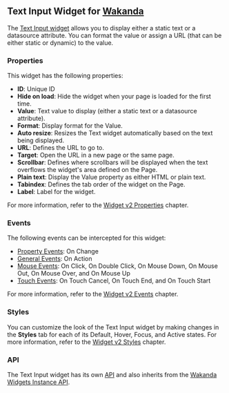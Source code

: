 ## Text Input Widget for [Wakanda](http://wakanda.org)The [Text Input widget](http://doc.wakanda.org/WakandaStudio0/help/Title/en/page4628.html "Text Input widget") allows you to display either a static text or a datasource attribute. You can format the value or assign a URL (that can be either static or dynamic) to the value.### PropertiesThis widget has the following properties:* __ID__: Unique ID* __Hide on load__: Hide the widget when your page is loaded for the first time. * __Value__: Text value to display (either a static text or a datasource attribute).* __Format__: Display format for the Value.* __Auto resize__: Resizes the Text widget automatically based on the text being displayed.* __URL__: Defines the URL to go to.* __Target__: Open the URL in a new page or the same page.* __Scrollbar__: Defines where scrollbars will be displayed when the text overflows the widget's area defined on the Page.* __Plain text__: Display the Value property as either HTML or plain text. * __Tabindex__: Defines the tab order of the widget on the Page. * __Label__: Label for the widget. For more information, refer to the [Widget v2 Properties](http://doc.wakanda.org/WakandaStudio0/help/Title/en/page4608.html "Widget v2 Properties") chapter.### EventsThe following events can be intercepted for this widget:* [Property Events](http://doc.wakanda.org/WakandaStudio/help/Title/en/page4609.html#1085182): On Change* [General Events](http://doc.wakanda.org/WakandaStudio/help/Title/en/page4609.html#1085330): On Action* [Mouse Events](http://doc.wakanda.org/WakandaStudio/help/Title/en/page4609.html#1085346): On Click, On Double Click, On Mouse Down, On Mouse Out, On Mouse Over, and On Mouse Up* [Touch Events](http://doc.wakanda.org/WakandaStudio/help/Title/en/page4609.html#1085362): On Touch Cancel, On Touch End, and On Touch StartFor more information, refer to the [Widget v2 Events](http://doc.wakanda.org/WakandaStudio/help/Title/en/page4609.html "Widget v2 Events") chapter.### StylesYou can customize the look of the Text Input widget by making changes in the __Styles__ tab for each of its Default, Hover, Focus, and Active states. For more information, refer to the [Widget v2 Styles](http://doc.wakanda.org/WakandaStudio0/help/Title/en/page4611.html "Widget v2 Styles") chapter.### APIThe Text Input widget has its own [API](http://doc.wakanda.org/WakandaStudio/help/Title/en/page4629.html "Text Input v2 API") and also inherits from the [Wakanda Widgets Instance API](http://doc.wakanda.org/WakandaStudio/help/Title/en/page4066.html "Wakanda Widgets Instance API").